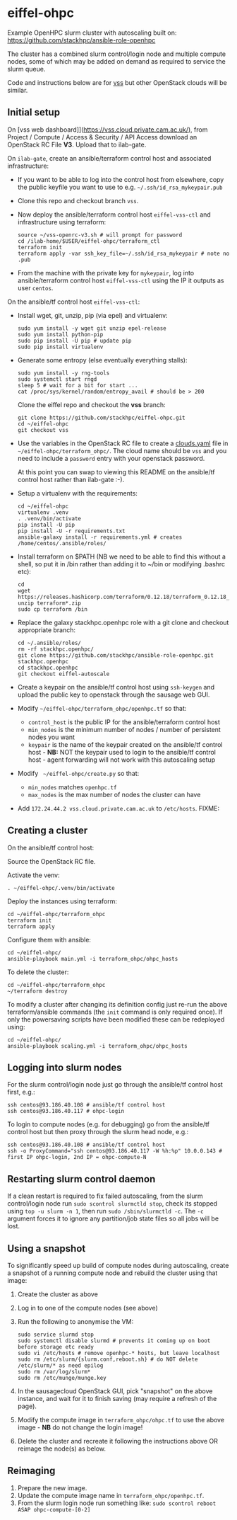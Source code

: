# eiffel-ohpc

Example OpenHPC slurm cluster with autoscaling built on:
https://github.com/stackhpc/ansible-role-openhpc

The cluster has a combined slurm control/login node and multiple compute nodes, some of which may be added on demand as required to service the slurm queue.

Code and instructions below are for [vss](https://vss.cloud.private.cam.ac.uk/) but other OpenStack clouds will be similar.

## Initial setup

On [vss web dashboard]](https://vss.cloud.private.cam.ac.uk/), from Project / Compute / Access & Security / API Access download an OpenStack RC File **V3**. Upload that to ilab-gate.

On `ilab-gate`, create an ansible/terraform control host and associated infrastructure:
- If you want to be able to log into the control host from elsewhere, copy the public keyfile you want to use to e.g. `~/.ssh/id_rsa_mykeypair.pub`
- Clone this repo and checkout branch `vss`.
- Now deploy the ansible/terraform control host `eiffel-vss-ctl` and infrastructure using terraform:

  ```shell
  source ~/vss-openrc-v3.sh # will prompt for password
  cd /ilab-home/$USER/eiffel-ohpc/terraform_ctl
  terraform init
  terraform apply -var ssh_key_file=~/.ssh/id_rsa_mykeypair # note no .pub
  ```
- From the machine with the private key for `mykeypair`, log into ansible/terraform control host `eiffel-vss-ctl` using the IP it outputs as user `centos`.

On the ansible/tf control host `eiffel-vss-ctl`:

- Install wget, git, unzip, pip (via epel) and virtualenv:

  ```shell
  sudo yum install -y wget git unzip epel-release
  sudo yum install python-pip
  sudo pip install -U pip # update pip
  sudo pip install virtualenv
  ```

- Generate some entropy (else eventually everything stalls):

  ```shell
  sudo yum install -y rng-tools
  sudo systemctl start rngd
  sleep 5 # wait for a bit for start ...
  cat /proc/sys/kernel/random/entropy_avail # should be > 200
  ```

  Clone the eiffel repo and checkout the **vss** branch:

  ```shell
  git clone https://github.com/stackhpc/eiffel-ohpc.git 
  cd ~/eiffel-ohpc
  git checkout vss
  ```

- Use the variables in the OpenStack RC file to create a [clouds.yaml](https://docs.openstack.org/openstacksdk/latest/user/config/configuration.html) file in `~/eiffel-ohpc/terraform_ohpc/`. The cloud name should be `vss` and you need to include a `password` entry with your openstack password.


  At this point you can swap to viewing this README on the ansible/tf control host rather than ilab-gate :-).

- Setup a virtualenv with the requirements:

  ```shell
  cd ~/eiffel-ohpc
  virtualenv .venv
  . .venv/bin/activate
  pip install -U pip
  pip install -U -r requirements.txt
  ansible-galaxy install -r requirements.yml # creates /home/centos/.ansible/roles/
  ```

- Install terraform on $PATH (NB we need to be able to find this without a shell, so put it in /bin rather than adding it to ~/bin or modifying .bashrc etc):

  ```shell
  cd
  wget https://releases.hashicorp.com/terraform/0.12.18/terraform_0.12.18_linux_amd64.zip
  unzip terraform*.zip
  sudo cp terraform /bin
  ```

- Replace the galaxy stackhpc.openhpc role with a git clone and checkout appropriate branch:

  ```shell
  cd ~/.ansible/roles/
  rm -rf stackhpc.openhpc/
  git clone https://github.com/stackhpc/ansible-role-openhpc.git stackhpc.openhpc
  cd stackhpc.openhpc
  git checkout eiffel-autoscale
  ```

- Create a keypair on the ansible/tf control host using `ssh-keygen` and upload the public key to openstack through the sausage web GUI.

- Modify  `~/eiffel-ohpc/terraform_ohpc/openhpc.tf` so that:

    - `control_host` is the public IP for the ansible/terraform control host
    - `min_nodes` is the minimum number of nodes / number of persistent nodes you want
    - `keypair` is the name of the keypair created on the ansible/tf control host - **NB:** NOT the keypair used to login 
      to the ansible/tf control host - agent forwarding will not work with this autoscaling setup
    
- Modify ` ~/eiffel-ohpc/create.py` so that:

    - `min_nodes` matches `openhpc.tf`
    - `max_nodes` is the max number of nodes the cluster can have

- Add `172.24.44.2 vss.cloud.private.cam.ac.uk` to `/etc/hosts`. FIXME:

## Creating a cluster

On the ansible/tf control host:

Source the OpenStack RC file.

Activate the venv:

```shell
. ~/eiffel-ohpc/.venv/bin/activate
```

Deploy the instances using terraform:

```shell
cd ~/eiffel-ohpc/terraform_ohpc
terraform init
terraform apply
```

Configure them with ansible:

```shell
cd ~/eiffel-ohpc/
ansible-playbook main.yml -i terraform_ohpc/ohpc_hosts
```

To delete the cluster:

```shell
cd ~/eiffel-ohpc/terraform_ohpc
~/terraform destroy
```

To modify a cluster after changing its definition config just re-run the above terraform/ansible commands (the `init` command is only required once). If only the powersaving scripts have been modified these can be redeployed using:

```shell
cd ~/eiffel-ohpc/
ansible-playbook scaling.yml -i terraform_ohpc/ohpc_hosts
```

## Logging into slurm nodes

For the slurm control/login node just go through the ansible/tf control host first, e.g.:

```shell
ssh centos@93.186.40.108 # ansible/tf control host
ssh centos@93.186.40.117 # ohpc-login
```

To login to compute nodes (e.g. for debugging) go from the ansible/tf control host but then proxy through the slurm head node, e.g.:

```shell
ssh centos@93.186.40.108 # ansible/tf control host
ssh -o ProxyCommand="ssh centos@93.186.40.117 -W %h:%p" 10.0.0.143 # first IP ohpc-login, 2nd IP = ohpc-compute-N
```

## Restarting slurm control daemon
If a clean restart is required to fix failed autoscaling, from the slurm control/login node run `sudo scontrol slurmctld stop`, check its stopped using `top -u slurm -n 1`, then run `sudo /sbin/slurmctld -c`. The `-c` argument forces it to ignore any partition/job state files so all jobs will be lost.

## Using a snapshot
To significantly speed up build of compute nodes during autoscaling, create a snapshot of a running compute node and rebuild the cluster using that image:

1. Create the cluster as above

2. Log in to one of the compute nodes (see above)

3. Run the following to anonymise the VM:

   ```shell
   sudo service slurmd stop
   sudo systemctl disable slurmd # prevents it coming up on boot before storage etc ready
   sudo vi /etc/hosts # remove openhpc-* hosts, but leave localhost
   sudo rm /etc/slurm/{slurm.conf,reboot.sh} # do NOT delete /etc/slurm/* as need epilog
   sudo rm /var/log/slurm*
   sudo rm /etc/munge/munge.key
   ```

4. In the sausagecloud OpenStack GUI, pick "snapshot" on the above instance, and wait for it to finish saving (may require a refresh of the page).

5. Modify the compute image in `terraform_ohpc/ohpc.tf` to use the above image - **NB** do not change the login image!

6. Delete the cluster and recreate it following the instructions above OR reimage the node(s) as below.


## Reimaging

1. Prepare the new image.
2. Update the compute image name in `terraform_ohpc/openhpc.tf`.
3. From the slurm login node run something like:
    `sudo scontrol reboot ASAP ohpc-compute-[0-2]`
